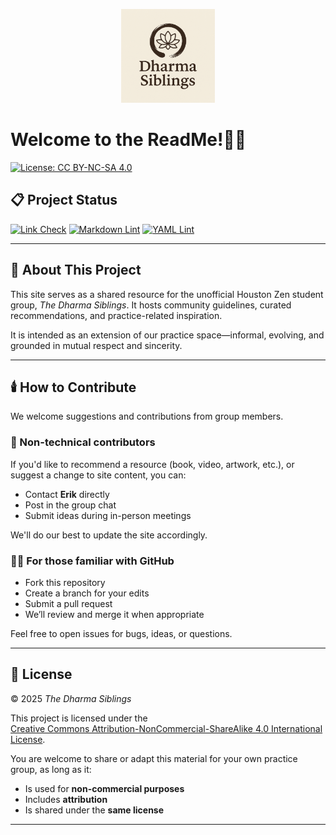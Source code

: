 <!-- markdownlint-disable-file MD033 MD041 -->
<p align="center">
  <img src="assets/images/dharmaSiblings.png" alt="Dharma Siblings Logo" width="150"/>
</p>

# Welcome to the ReadMe!👨‍💻

[![License: CC BY-NC-SA 4.0](https://img.shields.io/badge/License-CC%20BY--NC--SA%204.0-lightgrey.svg)](https://creativecommons.org/licenses/by-nc-sa/4.0/)

## 📋 Project Status

[![Link Check](https://github.com/hittegit/Dharma-Siblings/actions/workflows/check-links.yml/badge.svg)](https://github.com/hittegit/Dharma-Siblings/actions/workflows/check-links.yml)
[![Markdown Lint](https://github.com/hittegit/Dharma-Siblings/actions/workflows/lint-markdown.yml/badge.svg)](https://github.com/hittegit/Dharma-Siblings/actions/workflows/lint-markdown.yml)
[![YAML Lint](https://github.com/hittegit/Dharma-Siblings/actions/workflows/yamllint.yml/badge.svg)](https://github.com/hittegit/Dharma-Siblings/actions/workflows/yamllint.yml)

---

## 🧭 About This Project

This site serves as a shared resource for the unofficial Houston Zen student group, _The Dharma Siblings_. It hosts community guidelines, curated recommendations, and practice-related inspiration.

It is intended as an extension of our practice space—informal, evolving, and grounded in mutual respect and sincerity.

---

## 🕯️ How to Contribute

We welcome suggestions and contributions from group members.

### 🧶 Non-technical contributors

If you'd like to recommend a resource (book, video, artwork, etc.), or suggest a change to site content, you can:

- Contact **Erik** directly
- Post in the group chat
- Submit ideas during in-person meetings

We'll do our best to update the site accordingly.

### 👨‍💻 For those familiar with GitHub

- Fork this repository
- Create a branch for your edits
- Submit a pull request
- We’ll review and merge it when appropriate

Feel free to open issues for bugs, ideas, or questions.

---

## 📄 License

© 2025 _The Dharma Siblings_

This project is licensed under the  
[Creative Commons Attribution-NonCommercial-ShareAlike 4.0 International License](https://creativecommons.org/licenses/by-nc-sa/4.0/).

You are welcome to share or adapt this material for your own practice group, as long as it:

- Is used for **non-commercial purposes**
- Includes **attribution**
- Is shared under the **same license**

---

